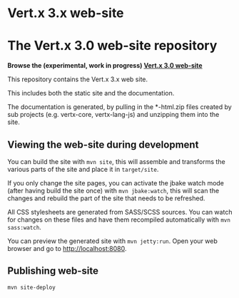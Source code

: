 # Vert.x 3.x web-site

# The Vert.x 3.0 web-site repository

**Browse the (experimental, work in progress) [Vert.x 3.0 web-site](http://vert-x3.github.io/)**

This repository contains the Vert.x 3.x web site.

This includes both the static site and the documentation.

The documentation is generated, by pulling in the *-html.zip files created by sub projects (e.g. vertx-core, vertx-lang-js)
and unzipping them into the site.

## Viewing the web-site during development

You can build the site with `mvn site`, this will assemble and transforms the various parts of the site and place
it in `target/site`.

If you only change the site pages, you can activate the jbake watch mode (after having build the site once) with
`mvn jbake:watch`, this will scan the changes and rebuild the part of the site that needs to be refreshed.

All CSS stylesheets are generated from SASS/SCSS sources. You can watch for changes on these files and have them recompiled automatically with `mvn sass:watch`.

You can preview the generated site with `mvn jetty:run`. Open your web browser and go to
<http://localhost:8080>.

## Publishing web-site

```
mvn site-deploy
```

